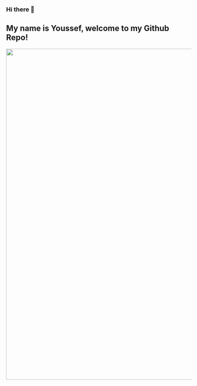 ### Hi there 👋
## My name is Youssef, welcome to my Github Repo!

<p align="center">
  <img src="https://thumbs.gfycat.com/SpanishShrillIvorygull-small.gif" style="width: 900px; height: auto;"/>
 </p>
 <!--
**eryous/eryous** is a ✨ _special_ ✨ repository because its `README.md` (this file) appears on your GitHub profile.

Here are some ideas to get you started:

- 🔭 I’m currently working on ...
- 🌱 I’m currently learning ...
- 👯 I’m looking to collaborate on ...
- 🤔 I’m looking for help with ...
- 💬 Ask me about ...
- 📫 How to reach me: ...
- 😄 Pronouns: ...
- ⚡ Fun fact: ...
-->
